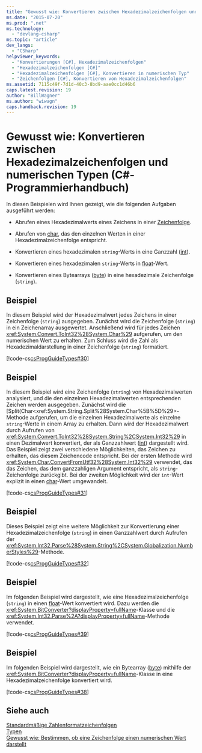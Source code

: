 ```yaml
---
title: "Gewusst wie: Konvertieren zwischen Hexadezimalzeichenfolgen und numerischen Typen (C#-Programmierhandbuch) | Microsoft Docs"
ms.date: "2015-07-20"
ms.prod: ".net"
ms.technology: 
  - "devlang-csharp"
ms.topic: "article"
dev_langs: 
  - "CSharp"
helpviewer_keywords: 
  - "Konvertierungen [C#], Hexadezimalzeichenfolgen"
  - "Hexadezimalzeichenfolgen [C#]"
  - "Hexadezimalzeichenfolgen [C#], Konvertieren in numerischen Typ"
  - "Zeichenfolgen [C#], Konvertieren von Hexadezimalzeichenfolgen"
ms.assetid: 7115c49f-7d1d-40c3-8bd9-aae0cc1d46b6
caps.latest.revision: 19
author: "BillWagner"
ms.author: "wiwagn"
caps.handback.revision: 19
---
```

# Gewusst wie: Konvertieren zwischen Hexadezimalzeichenfolgen und numerischen Typen (C#-Programmierhandbuch)
In diesen Beispielen wird Ihnen gezeigt, wie die folgenden Aufgaben ausgeführt werden:  
  
-   Abrufen eines Hexadezimalwerts eines Zeichens in einer [Zeichenfolge](../../../csharp/language-reference/keywords/string.md).  
  
-   Abrufen von [char](../../../csharp/language-reference/keywords/char.md), das den einzelnen Werten in einer Hexadezimalzeichenfolge entspricht.  
  
-   Konvertieren eines hexadezimalen `string`\-Werts in eine Ganzzahl \([int](../../../csharp/language-reference/keywords/int.md)\).  
  
-   Konvertieren eines hexadezimalen `string`\-Werts in [float](../../../csharp/language-reference/keywords/float.md)\-Wert.  
  
-   Konvertieren eines Bytearrays \([byte](../../../csharp/language-reference/keywords/byte.md)\) in eine hexadezimale Zeichenfolge \(`string`\).  
  
## Beispiel  
 In diesem Beispiel wird der Hexadezimalwert jedes Zeichens in einer Zeichenfolge \(`string`\) ausgegeben.  Zunächst wird die Zeichenfolge \(`string`\) in ein Zeichenarray ausgewertet.  Anschließend wird für jedes Zeichen <xref:System.Convert.ToInt32%28System.Char%29> aufgerufen, um den numerischen Wert zu erhalten.  Zum Schluss wird die Zahl als Hexadezimaldarstellung in einer Zeichenfolge \(`string`\) formatiert.  
  
 [!code-cs[csProgGuideTypes#30](../../../csharp/programming-guide/nullable-types/codesnippet/csharp/how-to-convert-between-h_1.cs)]  
  
## Beispiel  
 In diesem Beispiel wird eine Zeichenfolge \(`string`\) von Hexadezimalwerten analysiert, und die den einzelnen Hexadezimalwerten entsprechenden Zeichen werden ausgegeben.  Zunächst wird die [Split\(Char\<xref:System.String.Split%28System.Char%5B%5D%29>\-Methode aufgerufen, um die einzelnen Hexadezimalwerte als einzelne `string`\-Werte in einem Array zu erhalten.  Dann wird der Hexadezimalwert durch Aufrufen von <xref:System.Convert.ToInt32%28System.String%2CSystem.Int32%29> in einen Dezimalwert konvertiert, der als Ganzzahlwert \([int](../../../csharp/language-reference/keywords/int.md)\) dargestellt wird.  Das Beispiel zeigt zwei verschiedene Möglichkeiten, das Zeichen zu erhalten, das diesem Zeichencode entspricht.  Bei der ersten Methode wird <xref:System.Char.ConvertFromUtf32%28System.Int32%29> verwendet, das das Zeichen, das dem ganzzahligen Argument entspricht, als `string`\-Zeichenfolge zurückgibt.  Bei der zweiten Möglichkeit wird der `int`\-Wert explizit in einen [char](../../../csharp/language-reference/keywords/char.md)\-Wert umgewandelt.  
  
 [!code-cs[csProgGuideTypes#31](../../../csharp/programming-guide/nullable-types/codesnippet/csharp/how-to-convert-between-h_2.cs)]  
  
## Beispiel  
 Dieses Beispiel zeigt eine weitere Möglichkeit zur Konvertierung einer Hexadezimalzeichenfolge \(`string`\) in einen Ganzzahlwert durch Aufrufen der <xref:System.Int32.Parse%28System.String%2CSystem.Globalization.NumberStyles%29>\-Methode.  
  
 [!code-cs[csProgGuideTypes#32](../../../csharp/programming-guide/nullable-types/codesnippet/csharp/how-to-convert-between-h_3.cs)]  
  
## Beispiel  
 Im folgenden Beispiel wird dargestellt, wie eine Hexadezimalzeichenfolge \(`string`\) in einen [float](../../../csharp/language-reference/keywords/float.md)\-Wert konvertiert wird. Dazu werden die <xref:System.BitConverter?displayProperty=fullName>\-Klasse und die <xref:System.Int32.Parse%2A?displayProperty=fullName>\-Methode verwendet.  
  
 [!code-cs[csProgGuideTypes#39](../../../csharp/programming-guide/nullable-types/codesnippet/csharp/how-to-convert-between-h_4.cs)]  
  
## Beispiel  
 Im folgenden Beispiel wird dargestellt, wie ein Bytearray \([byte](../../../csharp/language-reference/keywords/byte.md)\) mithilfe der <xref:System.BitConverter?displayProperty=fullName>\-Klasse in eine Hexadezimalzeichenfolge konvertiert wird.  
  
 [!code-cs[csProgGuideTypes#38](../../../csharp/programming-guide/nullable-types/codesnippet/csharp/how-to-convert-between-h_5.cs)]  
  
## Siehe auch  
 [Standardmäßige Zahlenformatzeichenfolgen](../Topic/Standard%20Numeric%20Format%20Strings.md)   
 [Typen](../../../csharp/programming-guide/types/index.md)   
 [Gewusst wie: Bestimmen, ob eine Zeichenfolge einen numerischen Wert darstellt](../../../csharp/programming-guide/strings/how-to-determine-whether-a-string-represents-a-numeric-value.md)